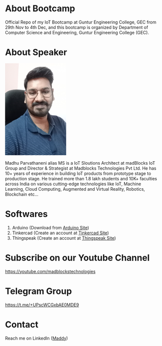 # About Bootcamp
Official Repo of my IoT Bootcamp at Guntur Engineering College, GEC from 29th Nov to 4th Dec, and this bootcamp is organized by Department of Computer Science and Engineering, Guntur Engineering College (GEC).

# About Speaker
<img src="https://raw.githubusercontent.com/madblocksgit/ETAI-2021---VSSUT-11th-aug-iot-session/main/maddy.jpg" height="300" width="200" />

Madhu Parvathaneni alias MS is a IoT Sloutions Architect at madBlocks IoT Group and Director & Strategist at Madblocks Technologies Pvt Ltd. He has 10+ years of experience in building IoT products from prototype stage to production stage. He trained more than 1.8 lakh students and 10K+ faculties across India on various cutting-edge technologies like IoT, Machine Learning, Cloud Computing, Augmented and Virtual Reality, Robotics, Blockchain etc...

# Softwares
1. Arduino (Download from <a href="https://arduino.cc">Arduino Site</a>)
2. Tinkercad (Create an account at <a href="https://tinkercad.com">Tinkercad Site</a>)
3. Thingspeak (Create an account at <a href="https://thingspeak.com">Thingspeak Site</a>)

# Subscribe on our Youtube Channel
https://youtube.com/madblockstechnologies

# Telegram Group
https://t.me/+UPscWCGxbAE0MDE9

# Contact
Reach me on LinkedIn (<a href="https://www.linkedin.com/in/madhupiot/">Maddy</a>)
